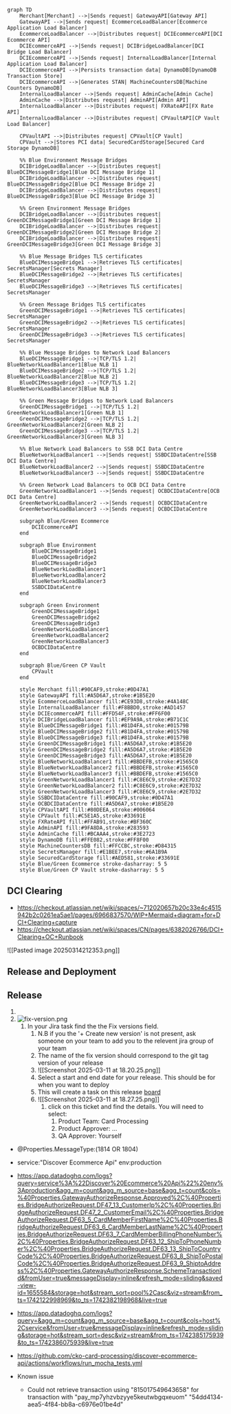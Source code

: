 ```mermaid
graph TD
    Merchant[Merchant] -->|Sends request| GatewayAPI[Gateway API]
    GatewayAPI -->|Sends request| EcommerceLoadBalancer[Ecommerce Application Load Balancer]
    EcommerceLoadBalancer -->|Distributes request| DCIEcommerceAPI[DCI Ecommerce API]
    DCIEcommerceAPI -->|Sends request| DCIBridgeLoadBalancer[DCI Bridge Load Balancer]
    DCIEcommerceAPI -->|Sends request| InternalLoadBalancer[Internal Application Load Balancer]
    DCIEcommerceAPI -->|Persists transaction data| DynamoDB[DynamoDB Transaction Store]
    DCIEcommerceAPI -->|Generates STAN| MachineCountersDB[Machine Counters DynamoDB]
    InternalLoadBalancer -->|Sends request| AdminCache[Admin Cache]
    AdminCache -->|Distributes request| AdminAPI[Admin API]
    InternalLoadBalancer -->|Distributes request| FXRateAPI[FX Rate API]
    InternalLoadBalancer -->|Distributes request| CPVaultAPI[CP Vault Load Balancer]
    
    CPVaultAPI -->|Distributes request| CPVault[CP Vault]
    CPVault -->|Stores PCI data| SecuredCardStorage[Secured Card Storage DynamoDB]
    
    %% Blue Environment Message Bridges
    DCIBridgeLoadBalancer -->|Distributes request| BlueDCIMessageBridge1[Blue DCI Message Bridge 1]
    DCIBridgeLoadBalancer -->|Distributes request| BlueDCIMessageBridge2[Blue DCI Message Bridge 2]
    DCIBridgeLoadBalancer -->|Distributes request| BlueDCIMessageBridge3[Blue DCI Message Bridge 3]
    
    %% Green Environment Message Bridges
    DCIBridgeLoadBalancer -->|Distributes request| GreenDCIMessageBridge1[Green DCI Message Bridge 1]
    DCIBridgeLoadBalancer -->|Distributes request| GreenDCIMessageBridge2[Green DCI Message Bridge 2]
    DCIBridgeLoadBalancer -->|Distributes request| GreenDCIMessageBridge3[Green DCI Message Bridge 3]
    
    %% Blue Message Bridges TLS certificates
    BlueDCIMessageBridge1 -->|Retrieves TLS certificates| SecretsManager[Secrets Manager]
    BlueDCIMessageBridge2 -->|Retrieves TLS certificates| SecretsManager
    BlueDCIMessageBridge3 -->|Retrieves TLS certificates| SecretsManager
    
    %% Green Message Bridges TLS certificates
    GreenDCIMessageBridge1 -->|Retrieves TLS certificates| SecretsManager
    GreenDCIMessageBridge2 -->|Retrieves TLS certificates| SecretsManager
    GreenDCIMessageBridge3 -->|Retrieves TLS certificates| SecretsManager
    
    %% Blue Message Bridges to Network Load Balancers
    BlueDCIMessageBridge1 -->|TCP/TLS 1.2| BlueNetworkLoadBalancer1[Blue NLB 1]
    BlueDCIMessageBridge2 -->|TCP/TLS 1.2| BlueNetworkLoadBalancer2[Blue NLB 2]
    BlueDCIMessageBridge3 -->|TCP/TLS 1.2| BlueNetworkLoadBalancer3[Blue NLB 3]
    
    %% Green Message Bridges to Network Load Balancers
    GreenDCIMessageBridge1 -->|TCP/TLS 1.2| GreenNetworkLoadBalancer1[Green NLB 1]
    GreenDCIMessageBridge2 -->|TCP/TLS 1.2| GreenNetworkLoadBalancer2[Green NLB 2]
    GreenDCIMessageBridge3 -->|TCP/TLS 1.2| GreenNetworkLoadBalancer3[Green NLB 3]
    
    %% Blue Network Load Balancers to SSB DCI Data Centre
    BlueNetworkLoadBalancer1 -->|Sends request| SSBDCIDataCentre[SSB DCI Data Centre]
    BlueNetworkLoadBalancer2 -->|Sends request| SSBDCIDataCentre
    BlueNetworkLoadBalancer3 -->|Sends request| SSBDCIDataCentre
    
    %% Green Network Load Balancers to OCB DCI Data Centre
    GreenNetworkLoadBalancer1 -->|Sends request| OCBDCIDataCentre[OCB DCI Data Centre]
    GreenNetworkLoadBalancer2 -->|Sends request| OCBDCIDataCentre
    GreenNetworkLoadBalancer3 -->|Sends request| OCBDCIDataCentre
    
    subgraph Blue/Green Ecommerce
        DCIEcommerceAPI
    end
    
    subgraph Blue Environment
        BlueDCIMessageBridge1
        BlueDCIMessageBridge2
        BlueDCIMessageBridge3
        BlueNetworkLoadBalancer1
        BlueNetworkLoadBalancer2
        BlueNetworkLoadBalancer3
        SSBDCIDataCentre
    end
    
    subgraph Green Environment
        GreenDCIMessageBridge1
        GreenDCIMessageBridge2
        GreenDCIMessageBridge3
        GreenNetworkLoadBalancer1
        GreenNetworkLoadBalancer2
        GreenNetworkLoadBalancer3
        OCBDCIDataCentre
    end
    
    subgraph Blue/Green CP Vault
        CPVault
    end
    
    style Merchant fill:#90CAF9,stroke:#0D47A1
    style GatewayAPI fill:#A5D6A7,stroke:#1B5E20
    style EcommerceLoadBalancer fill:#CE93D8,stroke:#4A148C
    style InternalLoadBalancer fill:#F8BBD0,stroke:#AD1457
    style DCIEcommerceAPI fill:#FFD54F,stroke:#FF6F00
    style DCIBridgeLoadBalancer fill:#EF9A9A,stroke:#B71C1C
    style BlueDCIMessageBridge1 fill:#81D4FA,stroke:#01579B
    style BlueDCIMessageBridge2 fill:#81D4FA,stroke:#01579B
    style BlueDCIMessageBridge3 fill:#81D4FA,stroke:#01579B
    style GreenDCIMessageBridge1 fill:#A5D6A7,stroke:#1B5E20
    style GreenDCIMessageBridge2 fill:#A5D6A7,stroke:#1B5E20
    style GreenDCIMessageBridge3 fill:#A5D6A7,stroke:#1B5E20
    style BlueNetworkLoadBalancer1 fill:#BBDEFB,stroke:#1565C0
    style BlueNetworkLoadBalancer2 fill:#BBDEFB,stroke:#1565C0
    style BlueNetworkLoadBalancer3 fill:#BBDEFB,stroke:#1565C0
    style GreenNetworkLoadBalancer1 fill:#C8E6C9,stroke:#2E7D32
    style GreenNetworkLoadBalancer2 fill:#C8E6C9,stroke:#2E7D32
    style GreenNetworkLoadBalancer3 fill:#C8E6C9,stroke:#2E7D32
    style SSBDCIDataCentre fill:#90CAF9,stroke:#0D47A1
    style OCBDCIDataCentre fill:#A5D6A7,stroke:#1B5E20
    style CPVaultAPI fill:#80DEEA,stroke:#006064
    style CPVault fill:#C5E1A5,stroke:#33691E
    style FXRateAPI fill:#FFAB91,stroke:#BF360C
    style AdminAPI fill:#9FA8DA,stroke:#283593
    style AdminCache fill:#BCAAA4,stroke:#3E2723
    style DynamoDB fill:#FFE082,stroke:#FF8F00
    style MachineCountersDB fill:#FFCCBC,stroke:#D84315
    style SecretsManager fill:#E1BEE7,stroke:#6A1B9A
    style SecuredCardStorage fill:#AED581,stroke:#33691E
    style Blue/Green Ecommerce stroke-dasharray: 5 5
    style Blue/Green CP Vault stroke-dasharray: 5 5

```


## DCI Clearing

- https://checkout.atlassian.net/wiki/spaces/~712020657b20c33e4c4515942b2c0261ea5ae1/pages/6966837570/WIP+Mermaid+diagram+for+DCI+Clearing+capture
- https://checkout.atlassian.net/wiki/spaces/CN/pages/6382026766/DCI+Clearing+OC+Runbook

![[Pasted image 20250314212353.png]]







## Release and Deployment
## Release
1. 
2. ![fix-version.png](fix-version.png)
	1. In your Jira task find the the Fix versions field.
		1. N.B if you the '+ Create new version' is not present, ask someone on your team to add you to the relevent jira group of your team
		2. The name of the fix version should correspond to the git tag version of your release
		3. ![[Screenshot 2025-03-11 at 18.20.25.png]]
		4. Select a start and end date for your release. This should be for when you want to deploy
		5. This will create a task on this release [board](https://checkout.atlassian.net/jira/software/c/projects/RELEASE/boards/122?assignee=5db6c0fd8704ba0dab23e23e&assignee=unassigned&assignee=712020%3A0f1be2c5-9b9b-4e90-9d75-2536f1306a27)
		6. ![[Screenshot 2025-03-11 at 18.27.25.png]]
			1. click on this ticket and find the details. You will need to select:
				1. Product Team: Card Processing
				2. Product Approver: ...
				3. QA Approver: Yourself



- @Properties.MessageType:(1814 OR 1804)
- service:"Discover Ecommerce Api" env:production 


- https://app.datadoghq.com/logs?query=service%3A%22Discover%20Ecommerce%20Api%22%20env%3Aproduction&agg_m=count&agg_m_source=base&agg_t=count&cols=%40Properties.GatewayAuthorizeResponse.Approved%2C%40Properties.BridgeAuthorizeRequest.DF47_13_CustomerIp%2C%40Properties.BridgeAuthorizeRequest.DF47_2_CustomerEmail%2C%40Properties.BridgeAuthorizeRequest.DF63_5_CardMemberFirstName%2C%40Properties.BridgeAuthorizeRequest.DF63_6_CardMemberLastName%2C%40Properties.BridgeAuthorizeRequest.DF63_7_CardMemberBillingPhoneNumber%2C%40Properties.BridgeAuthorizeRequest.DF63_12_ShipToPhoneNumber%2C%40Properties.BridgeAuthorizeRequest.DF63_13_ShipToCountryCode%2C%40Properties.BridgeAuthorizeRequest.DF63_8_ShipToPostalCode%2C%40Properties.BridgeAuthorizeRequest.DF63_9_ShiptoAddress%2C%40Properties.GatewayAuthorizeResponse.SchemeTransactionId&fromUser=true&messageDisplay=inline&refresh_mode=sliding&saved-view-id=1655584&storage=hot&stream_sort=pool%2Casc&viz=stream&from_ts=1742122998969&to_ts=1742382198968&live=true

- https://app.datadoghq.com/logs?query=&agg_m=count&agg_m_source=base&agg_t=count&cols=host%2Cservice&fromUser=true&messageDisplay=inline&refresh_mode=sliding&storage=hot&stream_sort=desc&viz=stream&from_ts=1742385175939&to_ts=1742386075939&live=true
- https://github.com/cko-card-processing/discover-ecommerce-api/actions/workflows/run_mocha_tests.yml
- Known issue
	- Could not retrieve transaction using "815017549643658" for transaction with "pay_mp7yhzvbzyye5keutwbgqxeuom" "54dd4134-aea5-4f84-bb8a-c6976e01be4d"